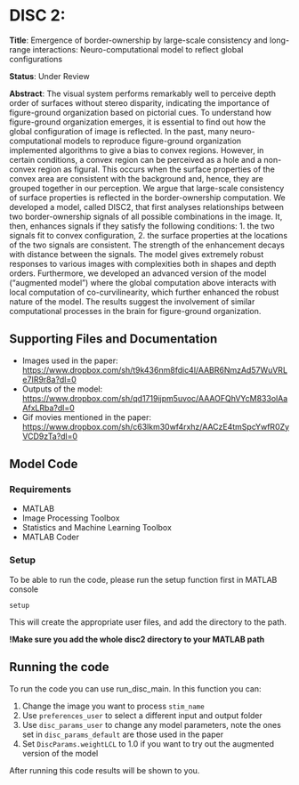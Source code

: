 # DISC 2: 

**Title**: Emergence of border-ownership by large-scale consistency and long-range interactions: Neuro-computational model to reflect global configurations

**Status**: Under Review

**Abstract**:
The visual system performs remarkably well to perceive depth order of surfaces without stereo disparity, indicating the importance of figure-ground organization based on pictorial cues. To understand how figure-ground organization emerges, it is essential to find out how the global configuration of image is reflected. In the past, many neuro-computational models to reproduce figure-ground organization implemented algorithms to give a bias to convex regions. However, in certain conditions, a convex region can be perceived as a hole and a non-convex region as figural. This occurs when the surface properties of the convex area are consistent with the background and, hence, they are grouped together in our perception. We argue that large-scale consistency of surface properties is reflected in the border-ownership computation. We developed a model, called DISC2, that first analyses relationships between two border-ownership signals of all possible combinations in the image. It, then, enhances signals if they satisfy the following conditions: 1. the two signals fit to convex configuration, 2. the surface properties at the locations of the two signals are consistent. The strength of the enhancement decays with distance between the signals. The model gives extremely robust responses to various images with complexities both in shapes and depth orders. Furthermore, we developed an advanced version of the model (“augmented model”) where the global computation above interacts with local computation of co-curvilinearity, which further enhanced the robust nature of the model. The results suggest the involvement of similar computational processes in the brain for figure-ground organization.

## Supporting Files and Documentation

- Images used in the paper: https://www.dropbox.com/sh/t9k436nm8fdic4l/AABR6NmzAd57WuVRLe7IR9r8a?dl=0
- Outputs of the model: https://www.dropbox.com/sh/qd1719ijpm5uvoc/AAAOFQhVYcM833olAaAfxLRba?dl=0
- Gif movies mentioned in the paper: https://www.dropbox.com/sh/c63lkm30wf4rxhz/AACzE4tmSpcYwfR0ZyVCD9zTa?dl=0

## Model Code

### Requirements
- MATLAB
- Image Processing Toolbox
- Statistics and Machine Learning Toolbox
- MATLAB Coder

### Setup
To be able to run the code, please run the setup function first in MATLAB console
```
setup
```
This will create the appropriate user files, and add the directory to the path.

**!Make sure you add the whole disc2 directory to your MATLAB path**

## Running the code
To run the code you can use run_disc_main. In this function you can:
1. Change the image you want to process `stim_name`
2. Use `preferences_user` to select a different input and output folder
3. Use `disc_params_user` to change any model parameters, note the ones set in `disc_params_default` are those used in the paper
4. Set `DiscParams.weightLCL` to 1.0 if you want to try out the augmented version of the model

After running this code results will be shown to you.
